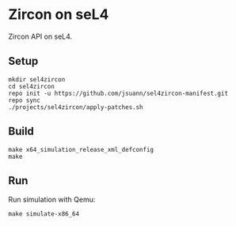 # Zircon on seL4

Zircon API on seL4.

## Setup

```
mkdir sel4zircon
cd sel4zircon
repo init -u https://github.com/jsuann/sel4zircon-manifest.git
repo sync
./projects/sel4zircon/apply-patches.sh
```

## Build

```
make x64_simulation_release_xml_defconfig
make
```

## Run

Run simulation with Qemu:
```
make simulate-x86_64
```
